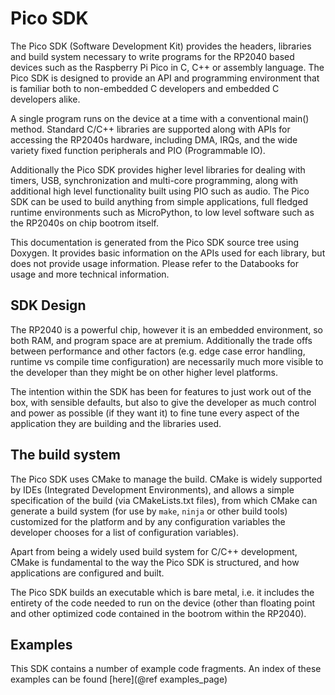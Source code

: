 # Pico SDK

The Pico SDK (Software Development Kit) provides the headers, libraries and build system necessary to write programs for the RP2040 based devices such as the Raspberry Pi Pico in C, C++ or assembly language. The Pico SDK is designed to provide an API and programming environment that is familiar both to non-embedded C developers and embedded C developers alike.

A single program runs on the device at a time with a conventional main() method. Standard C/C++ libraries are supported along with APIs for accessing the RP2040s hardware, including DMA, IRQs, and the wide variety fixed function peripherals and PIO (Programmable IO).

Additionally the Pico SDK provides higher level libraries for dealing with timers, USB, synchronization and multi-core programming, along with additional high level functionality built using PIO such as audio. The Pico SDK can be used to build anything from simple applications, full fledged runtime environments such as MicroPython, to low level software such as the RP2040s on chip bootrom itself.

This documentation is generated from the Pico SDK source tree using Doxygen. It provides basic information on the APIs used for each library, but does not provide usage information. Please refer to the Databooks for usage and more technical information.

## SDK Design

The RP2040 is a powerful chip, however it is an embedded environment, so both RAM, and program space are at premium. Additionally the trade offs between performance and other factors (e.g. edge case error handling, runtime vs compile time configuration) are necessarily much more visible to the developer than they might be on other higher level platforms.

The intention within the SDK has been for features to just work out of the box, with sensible defaults, but also to give the developer as much control and power as possible (if they want it) to fine tune every aspect of the application they are building and the libraries used.

## The build system

The Pico SDK uses CMake to manage the build. CMake is widely supported by IDEs (Integrated Development Environments), and allows a simple specification of the build (via CMakeLists.txt files), from which CMake can generate a build system (for use by `make`, `ninja` or other build tools) customized for the platform and by any configuration variables the developer chooses for a list of configuration variables).

Apart from being a widely used build system for C/C++ development, CMake is fundamental to the way the Pico SDK is structured, and how applications are configured and built.

The Pico SDK builds an executable which is bare metal, i.e. it includes the entirety of the code needed to run on the device (other than floating point and other optimized code contained in the bootrom within the RP2040).

## Examples


This SDK contains a number of example code fragments. An index of these examples can be found [here](@ref examples_page)



